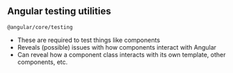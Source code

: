 ## Angular testing utilities

`@angular/core/testing`

- These are required to test things like components
- Reveals (possible) issues with how components interact with Angular
- Can reveal how a component class interacts with its own template, other components, etc.
